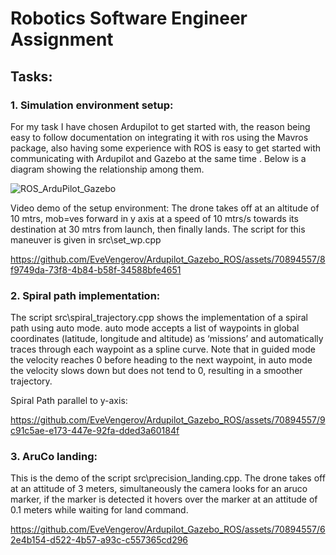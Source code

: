 # Robotics Software Engineer Assignment

## Tasks:
### 1. Simulation environment setup:
For my task I have chosen Ardupilot to get started with, the reason being easy to follow documentation on integrating it with ros using the Mavros package, also having some experience with ROS is easy to get started with communicating with Ardupilot and Gazebo at the same time . Below is a diagram showing the relationship among them.

![ROS_ArduPilot_Gazebo](https://github.com/EveVengerov/Ardupilot_Gazebo_ROS/assets/70894557/b73222fb-f6d2-426e-b007-0bfaf2255682)

Video demo of the setup environment: 
The drone takes off at an altitude of 10 mtrs, mob=ves forward in y axis at a speed of 10 mtrs/s towards its destination at 30 mtrs from launch, then finally lands.
The script for this maneuver is given in src\set_wp.cpp

https://github.com/EveVengerov/Ardupilot_Gazebo_ROS/assets/70894557/8f9749da-73f8-4b84-b58f-34588bfe4651


### 2. Spiral path implementation:

The script src\spiral_trajectory.cpp shows the implementation of a spiral path using auto mode. auto mode accepts a list of waypoints in global coordinates (latitude, longitude and altitude) as ‘missions’ and automatically traces through each waypoint as a spline curve. Note that in guided mode the velocity reaches 0 before heading to the next waypoint, in auto mode the velocity slows down but does not tend to 0, resulting in a smoother trajectory. 

Spiral Path parallel to y-axis:


https://github.com/EveVengerov/Ardupilot_Gazebo_ROS/assets/70894557/9c91c5ae-e173-447e-92fa-dded3a60184f


### 3. AruCo landing:

This is the demo of the script src\precision_landing.cpp. The drone takes off at an attitude of 3 meters, simultaneously the camera looks for an aruco marker, if the marker is detected it hovers over the marker at an attitude of 0.1 meters while waiting for land command. 


https://github.com/EveVengerov/Ardupilot_Gazebo_ROS/assets/70894557/62e4b154-d522-4b57-a93c-c557365cd296



